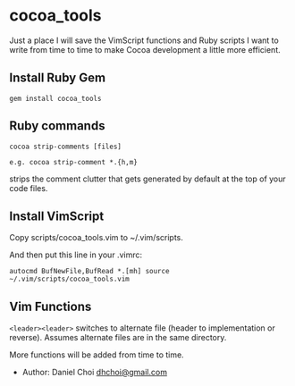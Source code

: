 # cocoa_tools

Just a place I will save the VimScript functions and Ruby scripts I want to
write from time to time to make Cocoa development a little more efficient.

## Install Ruby Gem

    gem install cocoa_tools


## Ruby commands


    cocoa strip-comments [files]

    e.g. cocoa strip-comment *.{h,m}

strips the comment clutter that gets generated by default at the top of your code files.



## Install VimScript

Copy scripts/cocoa_tools.vim to ~/.vim/scripts.

And then put this line in your .vimrc:

    autocmd BufNewFile,BufRead *.[mh] source ~/.vim/scripts/cocoa_tools.vim


## Vim Functions

`<leader><leader>` switches to alternate file (header to implementation or reverse). Assumes
alternate files are in the same directory.


More functions will be added from time to time.

* Author: Daniel Choi <dhchoi@gmail.com> 

